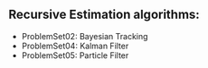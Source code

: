 ## Recursive Estimation algorithms:

- ProblemSet02: Bayesian Tracking
- ProblemSet04: Kalman Filter
- ProblemSet05: Particle Filter
